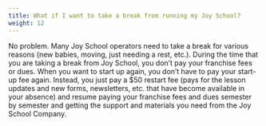 ```yaml
---
title: What if I want to take a break from running my Joy School?
weight: 12
---
```

No problem. Many Joy School operators need to take a break for various reasons (new babies, moving, just needing a rest, etc.). During the time that you are taking a break from Joy School, you don’t pay your franchise fees or dues. When you want to start up again, you don’t have to pay your start-up fee again. Instead, you just pay a $50 restart fee (pays for the lesson updates and new forms, newsletters, etc. that have become available in your absence) and resume paying your franchise fees and dues semester by semester and getting the support and materials you need from the Joy School Company.